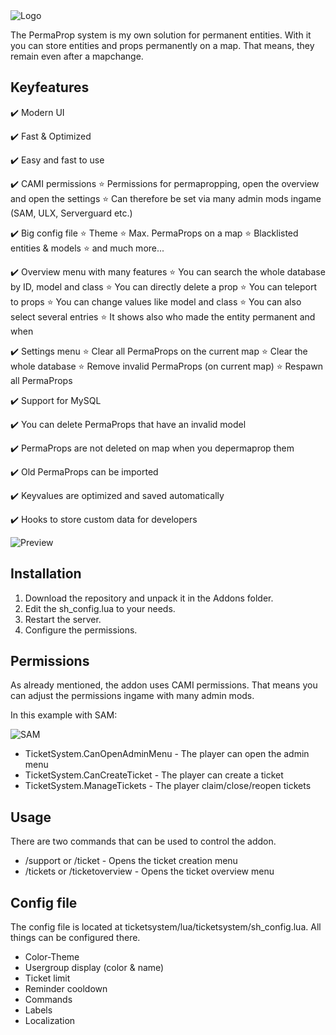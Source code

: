 
<img  src="https://i.imgur.com/BfjdLda.png"  alt="Logo">

The PermaProp system is my own solution for permanent entities. With it you can store entities and props permanently on a map. That means, they remain even after a mapchange.
  

## Keyfeatures

✔️ Modern UI<br  />

✔️ Fast & Optimized<br  />

✔️ Easy and fast to use<br  />

✔️ CAMI permissions
⭐ Permissions for permapropping, open the overview and open the settings
⭐ Can therefore be set via many admin mods ingame (SAM, ULX, Serverguard etc.) <br  />

✔️ Big config file
⭐ Theme
⭐ Max. PermaProps on a map
⭐ Blacklisted entities & models
⭐ and much more...<br  />

✔️ Overview menu with many features
⭐ You can search the whole database by ID, model and class
⭐ You can directly delete a prop
⭐ You can teleport to props
⭐ You can change values like model and class
⭐ You can also select several entries
⭐ It shows also who made the entity permanent and when<br  />

✔️ Settings menu
⭐ Clear all PermaProps on the current map
⭐ Clear the whole database
⭐ Remove invalid PermaProps (on current map)
⭐ Respawn all PermaProps<br  />

✔️ Support for MySQL<br  />

✔️ You can delete PermaProps that have an invalid model<br/>

✔️ PermaProps are not deleted on map when you depermaprop them<br  />

✔️ Old PermaProps can be imported<br  />

✔️ Keyvalues are optimized and saved automatically<br  />

✔️ Hooks to store custom data for developers<br  />

<img  src="https://i.imgur.com/Aq6jxeN.jpeg"  alt="Preview">

  
  

## Installation

<ol>

<li>Download the repository and unpack it in the Addons folder.</li>

<li>Edit the sh_config.lua to your needs.</li>

<li>Restart the server.</li>

<li>Configure the permissions.</li>

</ol>

  

## Permissions

As already mentioned, the addon uses CAMI permissions. That means you can adjust the permissions ingame with many admin mods.

In this example with SAM:

  

<img  src="https://i.imgur.com/qEjK5Oz.png"  alt="SAM">

  

<ul>

<li>TicketSystem.CanOpenAdminMenu - The player can open the admin menu</li>

<li>TicketSystem.CanCreateTicket - The player can create a ticket</li>

<li>TicketSystem.ManageTickets - The player claim/close/reopen tickets</li>

</ul>

  

## Usage

There are two commands that can be used to control the addon.

<ul>

<li>/support or /ticket - Opens the ticket creation menu</li>

<li>/tickets or /ticketoverview - Opens the ticket overview menu</li>

</ul>

  

## Config file

The config file is located at ticketsystem/lua/ticketsystem/sh_config.lua. All things can be configured there.

<ul>

<li>Color-Theme</li>

<li>Usergroup display (color & name)</li>

<li>Ticket limit</li>

<li>Reminder cooldown</li>

<li>Commands</li>

<li>Labels</li>

<li>Localization</li>

</ul>